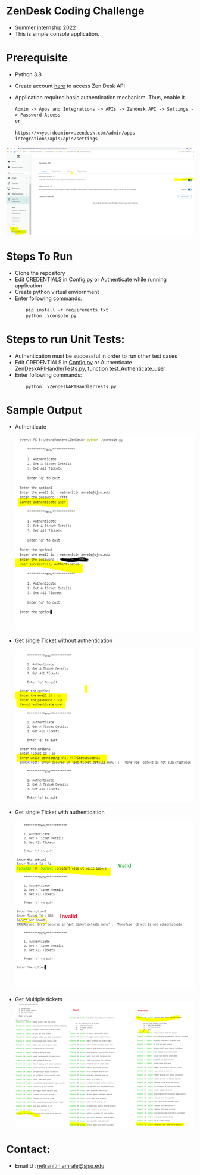 # ZenDesk Coding Challenge
- Summer internship 2022
- This is simple console application.

# Prerequisite 
- Python 3.8
- Create account [here](https://www.zendesk.com/register/#step-1) to access Zen Desk API
- Application required basic authentication mechanism. Thus, enable it.
     
      Admin -> Apps and Integrations -> APIs -> Zendesk API -> Settings -> Password Access
      or

      https://<<yourdoamin>>.zendesk.com/admin/apps-integrations/apis/apis/settings

![image](output/EBA.PNG)

# Steps To Run
- Clone the repository
- Edit CREDENTIALS in [Config.py](config.py) or Authenticate while running application
- Create python virtual enviornment
- Enter following commands:
    ```
        pip install -r requirements.txt
        python .\console.py
    ```

# Steps to run Unit Tests:
- Authentication must be successful in order to run other test cases
- Edit CREDENTIALS in [Config.py](config.py) or Authenticate [ZenDeskAPIHandlerTests.py](ZenDeskAPIHandlerTests.py), function test_Authenticate_user
- Enter following commands:
    ```        
        python .\ZenDeskAPIHandlerTests.py
    ```    

# Sample Output    
- Authenticate

     ![image](output/AUTH.PNG)

- Get single Ticket without authentication
    
     ![image](output/UAT.PNG)
- Get single Ticket with authentication

     ![image](output/AT.png)
- Get Multiple tickets
    ![image](output/ATS.png)

# Contact:
- EmailId : netranitin.amrale@sjsu.edu    